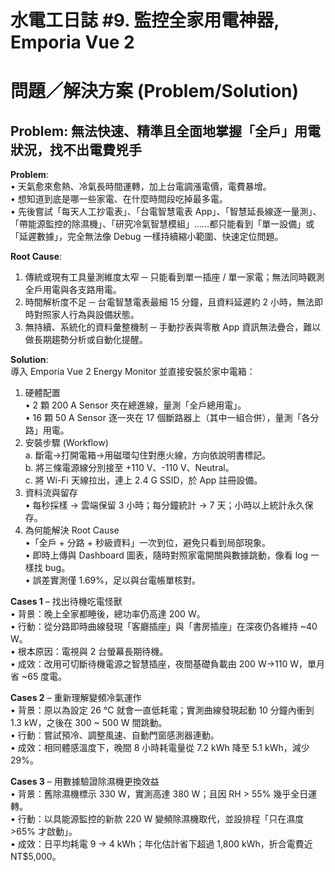 # 水電工日誌 #9. 監控全家用電神器, Emporia Vue 2

# 問題／解決方案 (Problem/Solution)

## Problem: 無法快速、精準且全面地掌握「全戶」用電狀況，找不出電費兇手

**Problem**:  
• 天氣愈來愈熱、冷氣長時間運轉，加上台電調漲電價，電費暴增。  
• 想知道到底是哪一些家電、在什麼時間段吃掉最多電。  
• 先後嘗試「每天人工抄電表」、「台電智慧電表 App」、「智慧延長線逐一量測」、「帶能源監控的除濕機」、「研究冷氣智慧模組」……都只能看到「單一設備」或「延遲數據」，完全無法像 Debug 一樣持續縮小範圍、快速定位問題。  

**Root Cause**:  
1. 傳統或現有工具量測維度太窄 ─ 只能看到單一插座 / 單一家電；無法同時觀測全戶用電與各支路用電。  
2. 時間解析度不足 ─ 台電智慧電表最細 15 分鐘，且資料延遲約 2 小時，無法即時對照家人行為與設備狀態。  
3. 無持續、系統化的資料彙整機制 ─ 手動抄表與零散 App 資訊無法疊合，難以做長期趨勢分析或自動化提醒。  

**Solution**:  
導入 Emporia Vue 2 Energy Monitor 並直接安裝於家中電箱：  
1. 硬體配置  
   • 2 顆 200 A Sensor 夾在總進線，量測「全戶總用電」。  
   • 16 顆 50 A Sensor 逐一夾在 17 個斷路器上（其中一組合併），量測「各分路」用電。  
2. 安裝步驟 (Workflow)  
   a. 斷電→打開電箱→用磁環勾住對應火線，方向依說明書標記。  
   b. 將三條電源線分別接至 +110 V、-110 V、Neutral。  
   c. 將 Wi-Fi 天線拉出，連上 2.4 G SSID，於 App 註冊設備。  
3. 資料流與留存  
   • 每秒採樣 → 雲端保留 3 小時；每分鐘統計 → 7 天；小時以上統計永久保存。  
4. 為何能解決 Root Cause  
   •「全戶 + 分路 + 秒級資料」一次到位，避免只看到局部現象。  
   • 即時上傳與 Dashboard 圖表，隨時對照家電開關與數據跳動，像看 log 一樣找 bug。  
   • 誤差實測僅 1.69%，足以與台電帳單核對。  

**Cases 1** – 找出待機吃電怪獸  
• 背景：晚上全家都睡後，總功率仍高達 200 W。  
• 行動：從分路即時曲線發現「客廳插座」與「書房插座」在深夜仍各維持 ~40 W。  
• 根本原因：電視與 2 台螢幕長期待機。  
• 成效：改用可切斷待機電源之智慧插座，夜間基礎負載由 200 W→110 W，單月省 ~65 度電。  

**Cases 2** – 重新理解變頻冷氣運作  
• 背景：原以為設定 26 °C 就會一直低耗電；實測曲線發現起動 10 分鐘內衝到 1.3 kW，之後在 300 ~ 500 W 間跳動。  
• 行動：嘗試預冷、調整風速、自動門窗感測器連動。  
• 成效：相同體感溫度下，晚間 8 小時耗電量從 7.2 kWh 降至 5.1 kWh，減少 29%。  

**Cases 3** – 用數據驗證除濕機更換效益  
• 背景：舊除濕機標示 330 W，實測高達 380 W；且因 RH > 55% 幾乎全日運轉。  
• 行動：以具能源監控的新款 220 W 變頻除濕機取代，並設排程「只在濕度 >65% 才啟動」。  
• 成效：日平均耗電 9 → 4 kWh；年化估計省下超過 1,800 kWh，折合電費近 NT$5,000。  